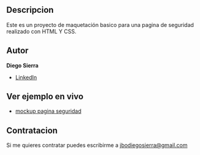 ## Descripcion

Este es un proyecto de maquetación basico para una pagina de seguridad realizado con HTML Y CSS.

## Autor

**Diego Sierra**

* [LinkedIn](www.linkedin.com/in/dondiegopro)

## Ver ejemplo en vivo

* [mockup pagina seguridad](https://dondiegopro.github.io/mockup-pagina-seguridad/) 
 
## Contratacion
Si me quieres contratar puedes escribirme a jbodiegosierra@gmail.com
